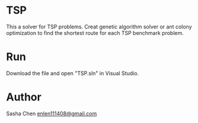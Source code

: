 # TSP
This a solver for TSP problems.
Creat genetic algorithm solver or ant colony optimization to find the shortest route for each TSP benchmark problem.
# Run
Download the file and open "TSP.sln" in Visual Studio.
# Author
Sasha Chen <enlen111408@gmail.com>
